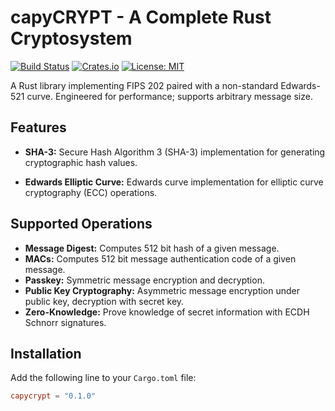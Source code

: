 # capyCRYPT - A Complete Rust Cryptosystem

[![Build Status](https://github.com/drcapybara/capyCRYPT-Rust/actions/workflows/rust.yml/badge.svg)](https://github.com/drcapybara/capyCRYPT-Rust/actions/workflows/rust.yml)
[![Crates.io](https://img.shields.io/crates/v/capycrypt?style=flat-square)](https://crates.io/crates/capycrypt)
[![License: MIT](https://img.shields.io/badge/License-MIT-yellow.svg)](https://github.com/auditless/cairo-template/blob/main/LICENSE) 

A Rust library implementing FIPS 202 paired with a non-standard Edwards-521 curve. Engineered for performance; supports arbitrary message size.

## Features
- **SHA-3:** Secure Hash Algorithm 3 (SHA-3) implementation for generating cryptographic hash values.

- **Edwards Elliptic Curve:** Edwards curve implementation for elliptic curve cryptography (ECC) operations.

## Supported Operations
- **Message Digest:** Computes 512 bit hash of a given message.
- **MACs:** Computes 512 bit message authentication code of a given message.
- **Passkey:** Symmetric message encryption and decryption.
- **Public Key Cryptography:** Asymmetric message encryption under public key, decryption with secret key.
- **Zero-Knowledge:** Prove knowledge of secret information with ECDH Schnorr signatures.


## Installation
Add the following line to your `Cargo.toml` file:

```toml
capycrypt = "0.1.0"
